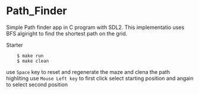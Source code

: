 # Path_Finder
Simple Path finder app in C program with SDL2.
This implementatio uses BFS algiright to find the shortest path on the grid.

Starter
```console
	$ make run
	$ make clean
```

use `Space` key to reset and regenerate the maze and clena the path highliting
use `Mouse Left key` to first click select starting position and angain to select second position

